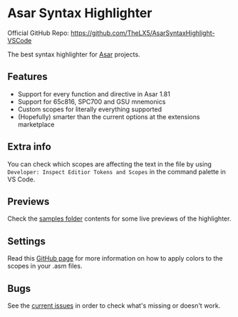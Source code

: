 # Asar Syntax Highlighter

Official GitHub Repo: https://github.com/TheLX5/AsarSyntaxHighlight-VSCode

The best syntax highlighter for [Asar](https://github.com/RPGHacker/asar) projects.

## Features
- Support for every function and directive in Asar 1.81
- Support for 65c816, SPC700 and GSU mnemonics
- Custom scopes for literally everything supported
- (Hopefully) smarter than the current options at the extensions marketplace

## Extra info
You can check which scopes are affecting the text in the file by using `Developer: Inspect Editior Tokens and Scopes` in the command palette in VS Code.

## Previews
Check the [samples folder](https://github.com/TheLX5/AsarSyntaxHighlight-VSCode/tree/master/samples) contents for some live previews of the highlighter.

## Settings
Read this [GitHub page](https://github.com/TheLX5/AsarSyntaxHighlight-VSCode/tree/master/user-settings) for more information on how to apply colors to the scopes in your .asm files.

## Bugs
See the [current issues](https://github.com/TheLX5/AsarSyntaxHighlight-VSCode/issues) in order to check what's missing or doesn't work.
